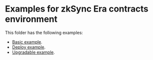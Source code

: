 # Examples for zkSync Era contracts environment

This folder has the following examples:

- [Basic example](./basic-example).
- [Deploy example](./deploy-example).
- [Upgradable example](./upgradable-example).
